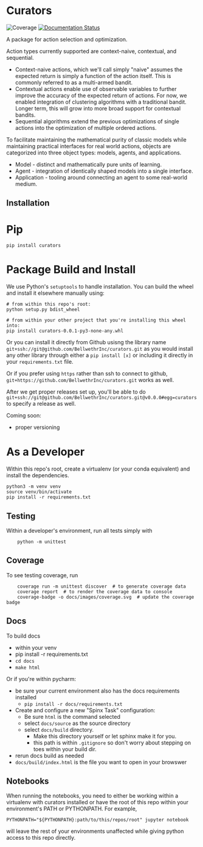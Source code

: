 # Curators

![Coverage](docs/images/coverage.svg) [![Documentation Status](https://readthedocs.org/projects/curators/badge/?version=latest)](https://curators.readthedocs.io/en/latest/?badge=latest)

A package for action selection and optimization.


Action types currently supported are context-naive, contextual, and sequential.

* Context-naive actions, which we'll call simply "naive" assumes the expected
  return is simply a function of the action itself.  This is commonly referred
  to as a multi-armed bandit.
* Contextual actions enable use of observable variables to further improve the
  accuracy of the expected return of actions.  For now, we enabled
  integration of clustering algorithms with a traditional bandit.  Longer
  term, this will grow into more broad support for contextual bandits.
* Sequential algorithms extend the previous optimizations of single actions
  into the optimization of multiple ordered actions.


To facilitate maintaining the mathematical purity of classic models while
maintaining practical interfaces for real world actions, objects are 
categorized into three object types: models, agents, and applications.

* Model - distinct and mathematically pure units of learning.
* Agent - integration of identically shaped models into a single interface.
* Application - tooling around connecting an agent to some real-world medium.


Installation
--------------------------------------------------------

# Pip
`pip install curators`


# Package Build and Install
We use Python's `setuptools` to handle installation.
You can build the wheel and install it elsewhere manually using:

```shell
# from within this repo's root:
python setup.py bdist_wheel

# from within your other project that you're installing this wheel into:
pip install curators-0.0.1-py3-none-any.whl
```

Or you can install it directly from Github usisng the library name
`git+ssh://git@github.com/BellwethrInc/curators.git` as you would
install any other library through either a `pip install [x]` or including it
directly in your `requirements.txt` file.

Or if you prefer using `https` rather than ssh to connect to github, 
`git+https://github.com/BellwethrInc/curators.git` works as well.


After we get proper releases set up, you'll be able to do 
`git+ssh://git@github.com/BellwethrInc/curators.git@v0.0.0#egg=curators` 
to specify a release as well.

Coming soon: 
* proper versioning


# As a Developer

Within this repo's root, create a virtualenv (or your conda equivalent) and
install the dependencies.

```shell
python3 -m venv venv
source venv/bin/activate
pip install -r requirements.txt
```


Testing
--------------------------------------------------------

Within a developer's environment, run all tests simply with

```shell
    python -m unittest
```

## Coverage

To see testing coverage, run

```shell
    coverage run -m unittest discover  # to generate coverage data
    coverage report  # to render the coverage data to console
    coverage-badge -o docs/images/coverage.svg  # update the coverage badge
```

Docs
--------------------------------------------------------
To build docs

* within your venv
* pip install -r requirements.txt
* `cd docs`
* `make html`

Or if you're within pycharm:
* be sure your current environment also has the docs requirements installed
  * `pip install -r docs/requirements.txt`
* Create and configure a new "Spinx Task" configuration:
    * Be sure `html` is the command selected
    * select `docs/source` as the source directory
    * select `docs/build` directory.
      * Make this directory yourself or let sphinx make it for you.
      * this path is within `.gitignore` so don't worry about stepping on toes within your build dir.
* rerun docs build as needed
* `docs/build/index.html` is the file you want to open in your browswer


Notebooks
--------------------------------------------------------

When running the notebooks, you need to either be working within a virtualenv with 
curators installed or have the root of this repo within your environment's PATH 
or PYTHONPATH.  For example,

    PYTHONPATH="${PYTHONPATH}:path/to/this/repos/root" jupyter notebook

will leave the rest of your environments unaffected while giving python access to this repo directly.
